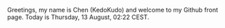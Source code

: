 Greetings, my name is Chen (KedoKudo) and welcome to my Github front page.  Today is Thursday, 13 August, 02:22 CEST.